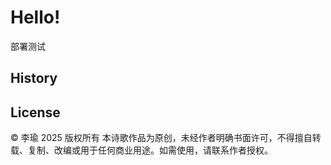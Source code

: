 # Hello!

部署测试

## History



## License

© 李瑜 2025 版权所有
本诗歌作品为原创，未经作者明确书面许可，不得擅自转载、复制、改编或用于任何商业用途。如需使用，请联系作者授权。
